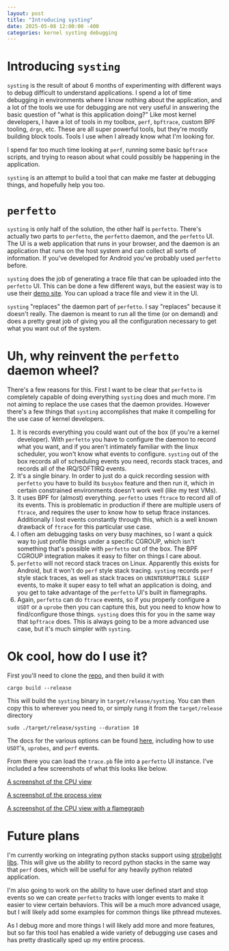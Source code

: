```yaml
---
layout: post
title: "Introducing systing"
date: 2025-05-08 12:00:00 -400
categories: kernel systing debugging
---
```


# Introducing `systing`

`systing` is the result of about 6 months of experimenting with different ways
to debug difficult to understand applications. I spend a lot of time debugging
in environments where I know nothing about the application, and a lot of the
tools we use for debugging are not very useful in answering the basic question
of "what is this application doing?" Like most kernel developers, I have a lot
of tools in my toolbox, `perf`, `bpftrace`, custom BPF tooling, `drgn`, etc.
These are all super powerful tools, but they're mostly building block tools.
Tools I use when I already know what I'm looking for.

I spend far too much time looking at `perf`, running some basic `bpftrace`
scripts, and trying to reason about what could possibly be happening in the
application.

`systing` is an attempt to build a tool that can make me faster at debugging
things, and hopefully help you too.

# `perfetto`

`systing` is only half of the solution, the other half is `perfetto`.  There's
actually two parts to `perfetto`, the `perfetto` daemon, and the `perfetto` UI.
The UI is a web application that runs in your browser, and the daemon is an
application that runs on the host system and can collect all sorts of
information. If you've developed for Android you've probably used `perfetto`
before.

`systing` does the job of generating a trace file that can be uploaded into the
`perfetto` UI.  This can be done a few different ways, but the easiest way is to
use their [demo site](https://ui.perfetto.dev/).  You can upload a trace file
and view it in the UI.

`systing` "replaces" the daemon part of `perfetto`.  I say "replaces" because it
doesn't really.  The daemon is meant to run all the time (or on demand) and does
a pretty great job of giving you all the configuration necessary to get what you
want out of the system.

# Uh, why reinvent the `perfetto` daemon wheel?

There's a few reasons for this. First I want to be clear that `perfetto` is
completely capable of doing everything `systing` does and much more. I'm not
aiming to replace the use cases that the daemon provides. However there's a few
things that `systing` accomplishes that make it compelling for the use case of
kernel developers.

1. It is records everything you could want out of the box (if you're a kernel
   developer).  With `perfetto` you have to configure the daemon to record what
   you want, and if you aren't intimately familiar with the linux scheduler, you
   won't know what events to configure.  `systing` out of the box records all of
   scheduling events you need, records stack traces, and records all of the
   IRQ/SOFTIRQ events.
2. It's a single binary. In order to just do a quick recording session with
   `perfetto` you have to build its `busybox` feature and then run it, which in
   certain constrained environments doesn't work well (like my test VMs).
3. It uses BPF for (almost) everything. `perfetto` uses `ftrace` to record all
   of its events. This is problematic in production if there are multiple users
   of `ftrace`, and requires the user to know how to setup ftrace instances.
   Additionally I lost events constantly through this, which is a well known
   drawback of `ftrace` for this particular use case.
4. I often am debugging tasks on very busy machines, so I want a quick way to
   just profile things under a specific CGROUP, which isn't something that's
   possible with `perfetto` out of the box. The BPF CGROUP integration makes it
   easy to filter on things I care about.
5. `perfetto` will not record stack traces on Linux. Apparently this exists for
   Android, but it won't do `perf` style stack tracing. `systing` records `perf`
   style stack traces, as well as stack traces on `UNINTERRUPTIBLE SLEEP`
   events, to make it super easy to tell what an application is doing, and you
   get to take advantage of the `perfetto` UI's built in flamegraphs.
6. Again, `perfetto` can do `ftrace` events, so if you properly configure a
   `USDT` or a `uprobe` then you can capture this, but you need to know how to
   find/configure those things. `systing` does this for you in the same way that
   `bpftrace` does.  This is always going to be a more advanced use case, but
   it's much simpler with `systing`.

# Ok cool, how do I use it?

First you'll need to clone the
[repo](https://github.com/josefbacik/systing.git), and then build it with

```
cargo build --release
```

This will build the `systing` binary in `target/release/systing`.  You can then
copy this to wherever you need to, or simply rung it from the `target/release`
directory

```
sudo ./target/release/systing --duration 10
```

The docs for the various options can be found
[here](https://github.com/josefbacik/systing/blob/main/docs/USAGE.adoc),
including how to use `USDT`'s, `uprobes`, and `perf` events.

From there you can load the `trace.pb` file into a `perfetto` UI instance. I've
included a few screenshots of what this looks like below.

[A screenshot of the CPU view](/docs/assets/perfetto-cpus.png "The main CPU
view")

[A screenshot of the process view](/docs/assets/perfetto-threads.png "The main
process view")

[A screenshot of the CPU view with a
flamegraph](/docs/assets/perfetto-cpus-flamegraph.png "The thread view with a
flamegraph")

# Future plans

I'm currently working on integrating python stacks support using [strobelight
libs](https://github.com/facebookincubator/strobelight-libs/). This will give
us the ability to record python stacks in the same way that `perf` does, which
will be useful for any heavily python related application.

I'm also going to work on the ability to have user defined start and stop events
so we can create `perfetto` tracks with longer events to make it easier to view
certain behaviors.  This will be a much more advanced usage, but I will likely
add some examples for common things like pthread mutexes.

As I debug more and more things I will likely add more and more features, but so
far this tool has enabled a wide variety of debugging use cases and has pretty
drastically sped up my entire process.
